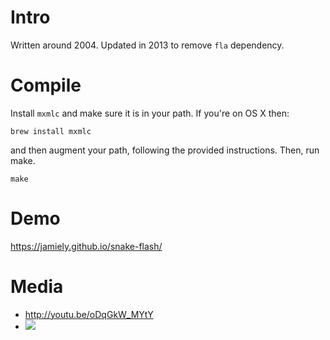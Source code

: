 Intro
=====

Written around 2004. Updated in 2013 to remove `fla` dependency.

# Compile

Install `mxmlc` and make sure it is in your path. If you're on OS X
then:

    brew install mxmlc

and then augment your path, following the provided instructions. Then,
run make.

    make


Demo
====

https://jamiely.github.io/snake-flash/

Media
=====

* http://youtu.be/oDqGkW_MYtY
* <img
src="https://raw.github.com/jamiely/snake-flash/master/media/snake-flash-fc38c32.png"> 



